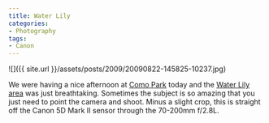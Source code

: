 ```yaml
---
title: Water Lily
categories:
- Photography
tags:
- Canon
---
```


![]({{ site.url }}/assets/posts/2009/20090822-145825-10237.jpg)
  



We were having a nice afternoon at [Como Park](http://www.comozooconservatory.org/) today and the [Water Lily area](http://www.comozooconservatory.org/cons/garden/lilies.shtml) was just breathtaking. Sometimes the subject is so amazing that you just need to point the camera and shoot. Minus a slight crop, this is straight off the Canon 5D Mark II sensor through the 70-200mm f/2.8L.
